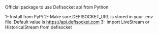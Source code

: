 Official package to use Defisocket api from Python

1- Install from PyPi
2- Make sure DEFISOCKET_URL is stored in your .env file. Default value is https://api.defisocket.com
3- Import LiveStream or HistoricalStream from defisocket
